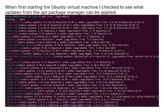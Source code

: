 When first starting the Ubuntu virtual machine I checked to see what updates from the apt package manager can be applied. ![upgradable](images/apt%20list%20--upgradable.png)